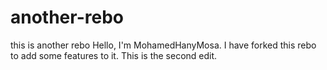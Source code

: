 # another-rebo
this is another rebo
Hello, I'm MohamedHanyMosa. I have forked this rebo to add some features to it. 
This is the second edit.
